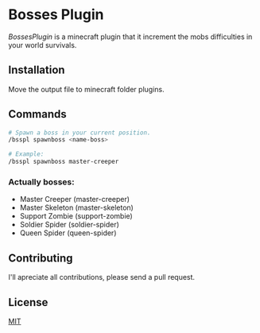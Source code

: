 # Bosses Plugin

_BossesPlugin_ is a minecraft plugin that it increment the mobs difficulties in your world survivals.

## Installation

Move the output file to minecraft folder plugins.

## Commands

```bash
# Spawn a boss in your current position.
/bsspl spawnboss <name-boss>

# Example:
/bsspl spawnboss master-creeper 
```

### Actually bosses:

-  Master Creeper (master-creeper)
-  Master Skeleton (master-skeleton)
-  Support Zombie (support-zombie)
-  Soldier Spider (soldier-spider)
-  Queen Spider (queen-spider)

## Contributing

I'll apreciate all contributions, please send a pull request.

## License

[MIT](https://choosealicense.com/licenses/mit/)

